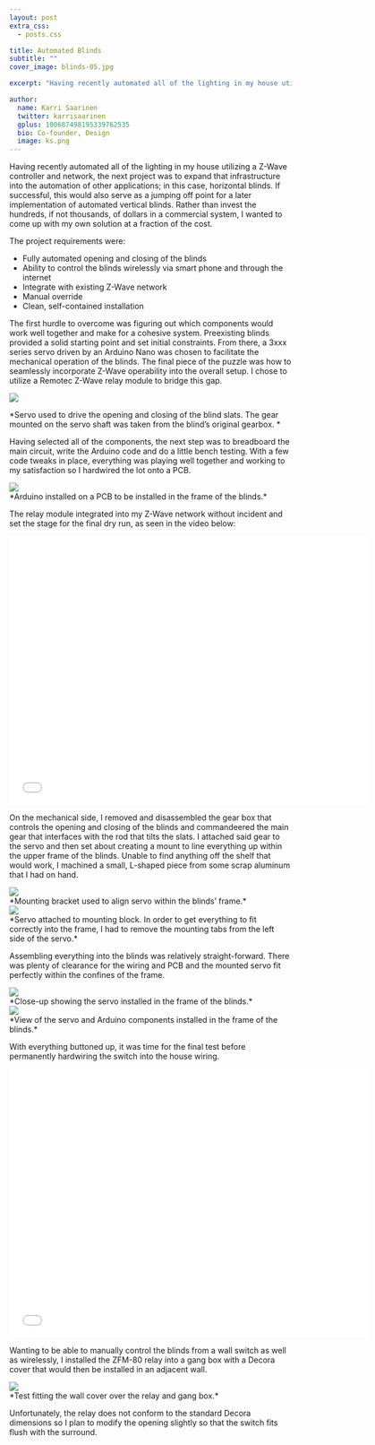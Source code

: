 ```yaml
---
layout: post
extra_css:
  - posts.css

title: Automated Blinds
subtitle: ""
cover_image: blinds-05.jpg

excerpt: "Having recently automated all of the lighting in my house utilizing a Z-Wave controller and network, the next project was to expand that infrastructure into the automation of other applications; in this case, horizontal blinds."

author:
  name: Karri Saarinen
  twitter: karrisaarinen
  gplus: 100687498195339762535 
  bio: Co-founder, Design
  image: ks.png
---
```


Having recently automated all of the lighting in my house utilizing a Z-Wave controller and network, the next project was to expand that infrastructure into the automation of other applications; in this case, horizontal blinds.  If successful, this would also serve as a jumping off point for a later implementation of automated vertical blinds.  Rather than invest the hundreds, if not thousands, of dollars in a commercial system, I wanted to come up with my own solution at a fraction of the cost.

The project requirements were:
* Fully automated opening and closing of the blinds
* Ability to control the blinds wirelessly via smart phone and through the internet
* Integrate with existing Z-Wave network
* Manual override
* Clean, self-contained installation

The first hurdle to overcome was figuring out which components would work well together and make for a cohesive system.  Preexisting blinds provided a solid starting point and set initial constraints.  From there, a 3xxx series servo driven by an Arduino Nano was chosen to facilitate the mechanical operation of the blinds.  The final piece of the puzzle was how to seamlessly incorporate Z-Wave operability into the overall setup.  I chose to utilize a Remotec Z-Wave relay module to bridge this gap. 


<div class="full zoomable"><img src="{{ site.baseurl}}/images/blinds-01.jpg"></div>

*Servo used to drive the opening and closing of the blind slats.  The gear mounted on the servo shaft was taken from the blind’s original gearbox. *

Having selected all of the components, the next step was to breadboard the main circuit, write the Arduino code and do a little bench testing.  With a few code tweaks in place, everything was playing well together and working to my satisfaction so I hardwired the lot onto a PCB.



<div class="full zoomable"><img src="{{ site.baseurl}}/images/blinds-02.jpg"></div>
*Arduino installed on a PCB to be installed in the frame of the blinds.*

The relay module integrated into my Z-Wave network without incident and set the stage for the final dry run, as seen in the video below:

<iframe width="640" height="480" src="//www.youtube-nocookie.com/embed/nJenmAiBEbk?rel=0" frameborder="0">Video</iframe>

On the mechanical side, I removed and disassembled the gear box that controls the opening and closing of the blinds and commandeered the main gear that interfaces with the rod that tilts the slats.  I attached said gear to the servo and then set about creating a mount to line everything up within the upper frame of the blinds.  Unable to find anything off the shelf that would work, I machined a small, L-shaped piece from some scrap aluminum that I had on hand.




<div class="full zoomable"><img src="{{ site.baseurl}}/images/blinds-03.jpg"></div>
*Mounting bracket used to align servo within the blinds’ frame.*




<div class="full zoomable"><img src="{{ site.baseurl}}/images/blinds-04.jpg"></div>
*Servo attached to mounting block.  In order to get everything to fit correctly into the frame, I had to remove the mounting tabs from the left side of the servo.*

Assembling everything into the blinds was relatively straight-forward.  There was plenty of clearance for the wiring and PCB and the mounted servo fit perfectly within the confines of the frame.




<div class="full zoomable"><img src="{{ site.baseurl}}/images/blinds-05.jpg"></div>
*Close-up showing the servo installed in the frame of the blinds.*



<div class="full zoomable"><img src="{{ site.baseurl}}/images/blinds-06.jpg"></div>
*View of the servo and Arduino components installed in the frame of the blinds.*

With everything buttoned up, it was time for the final test before permanently hardwiring the switch into the house wiring.

<iframe width="640" height="480" src="//www.youtube-nocookie.com/embed/OHbrnRKsbAs?rel=0" frameborder="0">Video</iframe>

Wanting to be able to manually control the blinds from a wall switch as well as wirelessly, I installed the ZFM-80 relay into a gang box with a Decora cover that would then be installed in an adjacent wall.




<div class="full zoomable"><img src="{{ site.baseurl}}/images/blinds-07.jpg"></div>
*Test fitting the wall cover over the relay and gang box.*

Unfortunately, the relay does not conform to the standard Decora dimensions so I plan to modify the opening slightly so that the switch fits flush with the surround.

